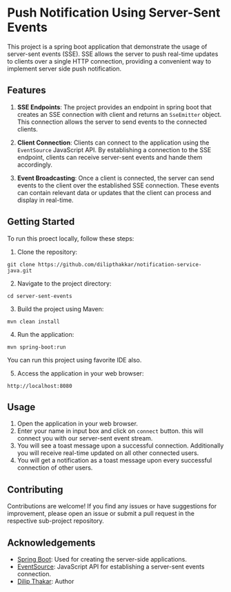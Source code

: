 # Push Notification Using Server-Sent Events

This project is a spring boot application that demonstrate the usage of server-sent events (SSE). SSE allows the server to push real-time updates to clients over a single HTTP connection, providing a convenient way to implement server side push notification.

## Features

1. **SSE Endpoints**: The project provides an endpoint in spring boot that creates an SSE connection with client and returns an `SseEmitter` object. This connection allows the server to send events to the connected clients.

2. **Client Connection**: Clients can connect to the application using the `EventSource` JavaScript API. By establishing a connection to the SSE endpoint, clients can receive server-sent events and hande them accordingly.

3. **Event Broadcasting**: Once a client is connected, the server can send events to the client over the established SSE connection. These events can contain relevant data or updates that the client can process and display in real-time.

## Getting Started

To run this proect locally, follow these steps:

1. Clone the repository:

```shell
git clone https://github.com/dilipthakkar/notification-service-java.git
```

2. Navigate to the project directory:

```shell
cd server-sent-events
```

3. Build the project using Maven:

```shell
mvn clean install
```

4. Run the application:

```shell
mvn spring-boot:run
```

You can run this project using favorite IDE also.

5. Access the application in your web browser:

```shell
http://localhost:8080
```

## Usage

1. Open the application in your web browser.
2. Enter your name in input box and click on `connect` button. this will connect you with our server-sent event stream.
3. You will see a toast message upon a successful connection. Additionally you will receive real-time updated on all other connected users.
4. You will get a notification as a toast message upon every successful connection of other users.

## Contributing

Contributions are welcome! If you find any issues or have suggestions for improvement, please open an issue or submit a pull request in the respective sub-project repository.

## Acknowledgements

- [Spring Boot](https://spring.io/projects/spring-boot): Used for creating the server-side applications.
- [EventSource](https://developer.mozilla.org/en-US/docs/Web/API/EventSource): JavaScript API for establishing a server-sent events connection.
- [Dilip Thakar](https://github.com/dilipthakkar/): Author
